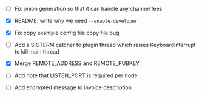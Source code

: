 - [ ] Fix onion generation so that it can handle any channel fees

- [x] README: write why we need `--enable-developer`

- [x] Fix copy example config file copy file bug

- [ ] Add a SIGTERM catcher to plugin thread which raises KeyboardInterrupt to kill main thread

- [x] Merge REMOTE_ADDRESS and REMOTE_PUBKEY

- [ ] Add note that LISTEN_PORT is required per node

- [ ] Add encrypted message to invoice description

